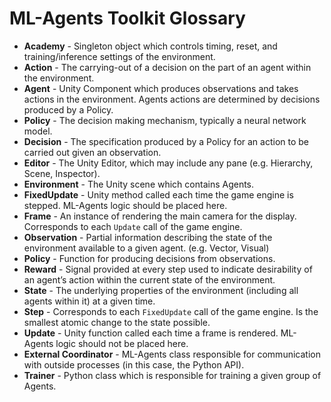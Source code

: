 # ML-Agents Toolkit Glossary

- **Academy** - Singleton object which controls timing, reset, and
  training/inference settings of the environment.
- **Action** - The carrying-out of a decision on the part of an agent within the
  environment.
- **Agent** - Unity Component which produces observations and takes actions in
  the environment. Agents actions are determined by decisions produced by a
  Policy.
- **Policy** - The decision making mechanism, typically a neural network model.
- **Decision** - The specification produced by a Policy for an action to be
  carried out given an observation.
- **Editor** - The Unity Editor, which may include any pane (e.g. Hierarchy,
  Scene, Inspector).
- **Environment** - The Unity scene which contains Agents.
- **FixedUpdate** - Unity method called each time the game engine is stepped.
  ML-Agents logic should be placed here.
- **Frame** - An instance of rendering the main camera for the display.
  Corresponds to each `Update` call of the game engine.
- **Observation** - Partial information describing the state of the environment
  available to a given agent. (e.g. Vector, Visual)
- **Policy** - Function for producing decisions from observations.
- **Reward** - Signal provided at every step used to indicate desirability of an
  agent’s action within the current state of the environment.
- **State** - The underlying properties of the environment (including all agents
  within it) at a given time.
- **Step** - Corresponds to each `FixedUpdate` call of the game engine. Is the
  smallest atomic change to the state possible.
- **Update** - Unity function called each time a frame is rendered. ML-Agents
  logic should not be placed here.
- **External Coordinator** - ML-Agents class responsible for communication with
  outside processes (in this case, the Python API).
- **Trainer** - Python class which is responsible for training a given group of
  Agents.
